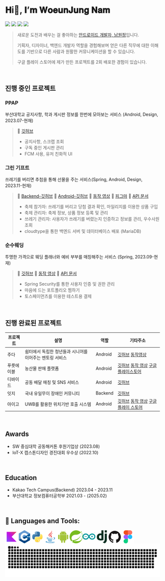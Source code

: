 # 𝐇i👋, 𝐈’𝐦 𝐖𝐨𝐞𝐮𝐧𝐉𝐮𝐧𝐠 𝐍𝐚𝐦 
<a href="https://1jeongg.github.io"><img src="https://img.shields.io/badge/Blog-a7cfff?style=flat-square&logo=GitHub&logoColor=white&link=https://wonjongah.tistory.com/"/></a>
<a href="https://www.instagram.com/1_jeongg/">![](https://img.shields.io/badge/Instagram-D31C46?style=flat-square&logo=Instagram&logoColor=white)</a>
<a href="mailto:leena0912@pusan.ac.kr">![](https://img.shields.io/badge/Gmail-D14836?style=flat-square&logo=Gmail&logoColor=white)</a>
<a href="https://solved.ac/profile/leena0912">[![](http://mazassumnida.wtf/api/mini/generate_badge?boj=leena0912)](https://solved.ac/leena0912)</a>

> 새로운 도전과 배우는 걸 좋아하는 [안드로이드 개발자, 남원정](https://1jeongg.github.io/resume.html)입니다.
>
> 기획자, 디자이너, 백엔드 개발자 역할을 경험해보며 얻은 다른 직무에 대한 이해도를 기반으로 다른 사람과 원활한 커뮤니케이션을 할 수 있습니다.
>
> 구글 플레이 스토어에 제가 만든 프로젝트를 2회 배포한 경험이 있습니다.

<br>

## 진행 중인 프로젝트
### PPAP 
부산대학교 공지사항, 학과 게시판 정보를 한번에 모아보는 서비스 (Android, Design, 2023.07-현재)
 
> 🔗 [깃허브](https://github.com/PnuPostAlarmProject/android) 
> - 공지사항, 스크랩 조회
> - 구독 중인 게시판 관리
> - FCM 사용, 유저 친화적 UI

### 그린 기프트
쓰레기를 버리면 추첨을 통해 선물을 주는 서비스(Spring, Android, Design, 2023.11-현재) 

> 🔗 [Backend-깃허브](https://github.com/Green-GIft/db-term-backend) 🔗 [Android-깃허브](https://github.com/Green-GIft/android-participant) 🔗 [동작 영상](https://youtube.com/shorts/os4Lr7o9Y1g?feature=share) 🔗 [피그마](https://www.figma.com/file/RCcBnVf9puQoWt3ZQspHVI/%EA%B7%B8%EB%A6%B0%EA%B8%B0%ED%94%84%ED%8A%B8?type=design&node-id=75%3A2&mode=design&t=aHcnV9A7lnIy5l9Y-1) 🔗 
[API 문서](https://unmarred-belief-362.notion.site/API-15cffa428a6b484fb242e70e861612b3?pvs=4)
> - 축제 참가자: 쓰레기를 버리고 당첨 결과 확인, 마일리지를 이용한 상품 구입
> - 축제 관리자: 축제 정보, 상품 정보 등록 및 관리
> - 쓰레기 관리자: 사용자가 쓰레기를 버렸는지 인증하고 정보를 관리, 우수사원 조회
> - cloudtype을 통한 백엔드 서버 및 데이터베이스 배포 (MariaDB)

### 순수웨딩
투명한 가격으로 웨딩 플래너와 예비 부부를 매칭해주는 서비스 (Spring, 2023.09-현재) 

> 🔗 [깃허브](https://github.com/PnuPostAlarmProject/android) 🔗 
[동작 영상](https://youtu.be/G5ozz9jOJWk) 🔗 
[API 문서](https://unmarred-belief-362.notion.site/6fd74038970941a2ad02df0045705095?v=545b8da990c74661b2b6b560009766ff)
> - Spring Security를 통한 사용자 인증 및 권한 관리
> - 마음에 드는 포트폴리오 찜하기
> - 토스페이먼츠를 이용한 테스트용 결제

<br>

## 진행 완료된 프로젝트

|프로젝트|설명|역할|기타주소|
|--------|----|---|--------|
|주다|쉼터에서 독립한 청년들과 시니어를 이어주는 멘토링 서비스| Android | [깃허브](https://github.com/1jeongg/Juda-Kotlin) [동작영상](https://www.youtube.com/shorts/HmVXBLog6jI) |
| 푸릇에이블 | 농산물 판매 플랫폼 | Android | [깃허브](https://github.com/ApptiveDev/apptive-17th-fruitable-frontend) [동작 영상](https://www.youtube.com/watch?v=BSc7iKM321Q) [구글플레이스토어](https://play.google.com/store/apps/details?id=com.fruitable.Fruitable&pli=1) |
| 디바이드 | 공동 배달 매칭 및 SNS 서비스 |Android| [깃허브](https://github.com/D-VIDE/D-VIDE_Android) |
| 잇지 | 국내 유일무이 장애인 커뮤니티 | Backend | [깃허브](https://github.com/Itzy300/ItzyServer) |
| 아이고 | UWB를 활용한 위치기반 호출 시스템 | Android |  [깃허브](https://github.com/igo-organization/igo-Android) [동작 영상](https://www.youtube.com/watch?v=-5HdFFgwsoU) [구글 플레이 스토어](https://play.google.com/store/apps/details?id=com.igoapp.i_go) 

<br>

## Awards
- SW 중심대학 공동해커톤 후원기업상 (2023.08)
- IoT-X 캡스톤디자인 경진대회 우수상 (2022.10)

<br>

## Education
- Kakao Tech Campus(Backend) 2023.04 - 2023.11
- 부산대학교 정보컴퓨터공학부  2021.03 - (2025.02)

<br>

## 🔨 Languages and Tools:
<a href="https://kotlinlang.org/" target="_blank"> <img align="left" src="https://github.com/devicons/devicon/blob/master/icons/kotlin/kotlin-original.svg" alt="kotlin" height="42px"/> </a> 
<a href="https://cplusplus.com/" target="_blank"> <img align="left" src="https://github.com/devicons/devicon/blob/master/icons/cplusplus/cplusplus-original.svg" alt="cplusplus" height="42px"/> </a> 
<a href="https://www.python.org" target="_blank"><img align="left" alt="Python" height ="42px" src="https://github.com/devicons/devicon/blob/master/icons/python/python-original.svg"></a>
<a href="https://www.java.com/ko/" target="_blank"> <img align="left" src="https://github.com/devicons/devicon/blob/master/icons/java/java-original.svg" alt="java" height="42px"/> </a> 
<a href="https://developer.android.com/?hl=ko" target="_blank"> <img align="left" src="https://github.com/devicons/devicon/blob/master/icons/android/android-original.svg" alt="android" height="42px"/> </a> 
<a href="https://spring.io/" target="_blank"> <img align="left" src="https://github.com/devicons/devicon/blob/master/icons/spring/spring-original.svg" alt="Spring" height="42px"/> </a> 
<a href="https://www.arduino.cc/" target="_blank"><img align="left" alt="Arduino" height ="42px" src="https://github.com/devicons/devicon/blob/master/icons/arduino/arduino-original.svg"></a>
<a href="https://www.djangoproject.com/" target="_blank"> <img align="left" src="https://github.com/devicons/devicon/blob/master/icons/django/django-plain.svg" alt="Django" height="42px"/> </a> 
<a href="https://www.github.com/" target="_blank"><img align="left" alt="Github" height ="42px" src="https://github.com/devicons/devicon/blob/master/icons/github/github-original.svg"></a>
<a href="https://www.figma.com/" target="_blank"><img align="left" alt="Figma" height ="42px" src="https://github.com/devicons/devicon/blob/master/icons/figma/figma-original.svg"></a>

![snake gif](https://github.com/1jeongg/1jeongg/blob/output/github-contribution-grid-snake-dark.svg)
